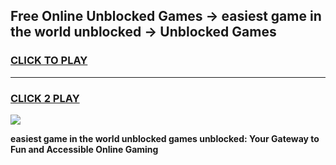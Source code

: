 
## Free Online Unblocked Games → easiest game in the world unblocked → Unblocked Games
<h3>
<a href="https://premium.freeplayer.one?title=easiest_game_in_the_world_unblocked&ref=21F">CLICK TO PLAY</a></h3>
<hr>

<h3>
<a href="https://premium.freeplayer.one?title=easiest_game_in_the_world_unblocked&ref=21F">CLICK 2 PLAY</a>
  
</h3>

<a href="https://premium.freeplayer.one?title=easiest_game_in_the_world_unblocked&ref=21F/"><img src="https://clearcache.store/games.png"></a>


**easiest game in the world unblocked games unblocked: Your Gateway to Fun and Accessible Online Gaming**

